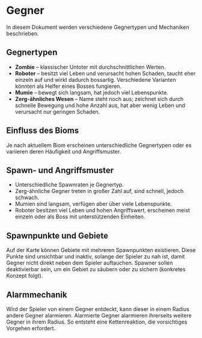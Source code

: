 # Gegner

In diesem Dokument werden verschiedene Gegnertypen und Mechaniken beschrieben.

## Gegnertypen

- **Zombie** – klassischer Untoter mit durchschnittlichen Werten.
- **Roboter** – besitzt viel Leben und verursacht hohen Schaden, taucht eher einzeln auf und wirkt dadurch bossartig. Verschiedene Varianten könnten als Helfer eines Bosses fungieren.
- **Mumie** – bewegt sich langsam, hat jedoch viel Lebenspunkte.
- **Zerg-ähnliches Wesen** – Name steht noch aus; zeichnet sich durch schnelle Bewegung und hohe Anzahl aus, hat aber wenig Leben und verursacht nur geringen Schaden.

## Einfluss des Bioms

Je nach aktuellem Biom erscheinen unterschiedliche Gegnertypen oder es variieren deren Häufigkeit und Angriffsmuster.

## Spawn- und Angriffsmuster

- Unterschiedliche Spawnraten je Gegnertyp.
- Zerg-ähnliche Gegner treten in großer Zahl auf, sind schnell, jedoch schwach.
- Mumien sind langsam, verfügen aber über viele Lebenspunkte.
- Roboter besitzen viel Leben und hohen Angriffswert, erscheinen meist einzeln oder als Boss mit unterstützenden Einheiten.

## Spawnpunkte und Gebiete

Auf der Karte können Gebiete mit mehreren Spawnpunkten existieren. Diese Punkte sind unsichtbar und inaktiv, solange der Spieler zu nah ist, damit Gegner nicht direkt neben dem Spieler auftauchen. Spawner sollen deaktivierbar sein, um ein Gebiet zu säubern oder zu sichern (konkretes Konzept folgt).

## Alarmmechanik

Wird der Spieler von einem Gegner entdeckt, kann dieser in einem Radius andere Gegner alarmieren. Alarmierte Gegner alarmieren ihrerseits weitere Gegner in ihrem Radius. So entsteht eine Kettenreaktion, die vorsichtiges Vorgehen erfordert.
